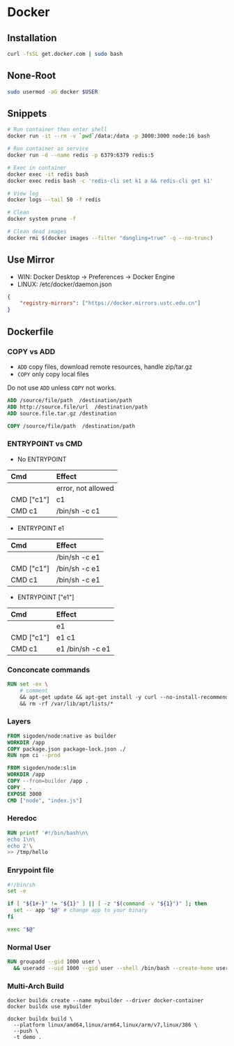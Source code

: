 # Docker

## Installation

```sh
curl -fsSL get.docker.com | sudo bash
```

## None-Root

```sh
sudo usermod -aG docker $USER
```

## Snippets
```sh
# Run container then enter shell
docker run -it --rm -v `pwd`/data:/data -p 3000:3000 node:16 bash

# Run container as service
docker run -d --name redis -p 6379:6379 redis:5

# Exec in container
docker exec -it redis bash
docker exec redis bash -c 'redis-cli set k1 a && redis-cli get k1'

# View log
docker logs --tail 50 -f redis

# Clean
docker system prune -f

# Clean dead images
docker rmi $(docker images --filter "dangling=true" -q --no-trunc)
```

## Use Mirror

- WIN: Docker Desktop -> Preferences -> Docker Engine
- LINUX: /etc/docker/daemon.json

```json
{
    "registry-mirrors": ["https://docker.mirrors.ustc.edu.cn"]
}
```

## Dockerfile
### COPY vs ADD

- `ADD` copy files, download remote resources, handle zip/tar.gz
- `COPY` only copy local files

Do not use `ADD` unless `COPY` not works.

```DOckerfile
ADD /source/file/path  /destination/path
ADD http://source.file/url  /destination/path
ADD source.file.tar.gz /destination

COPY /source/file/path  /destination/path
```

### ENTRYPOINT vs CMD

- No ENTRYPOINT

| Cmd        | Effect             |
| :--------- | :----------------- |
|            | error, not allowed |
| CMD ["c1"] | c1                 |
| CMD c1     | /bin/sh -c c1      |

- ENTRYPOINT e1 

| Cmd        | Effect        |
| :--------- | :------------ |
|            | /bin/sh -c e1 |
| CMD ["c1"] | /bin/sh -c e1 |
| CMD c1     | /bin/sh -c e1 |

- ENTRYPOINT ["e1"]

| Cmd        | Effect           |
| :--------- | :--------------- |
|            | e1               |
| CMD ["c1"] | e1 c1            |
| CMD c1     | e1 /bin/sh -c e1 |

### Conconcate commands

```Dockerfile
RUN set -ex \
    # comment
    && apt-get update && apt-get install -y curl --no-install-recommends \
    && rm -rf /var/lib/apt/lists/* 
```

### Layers

```Dockerfile
FROM sigoden/node:native as builder
WORKDIR /app
COPY package.json package-lock.json ./
RUN npm ci --prod

FROM sigoden/node:slim
WORKDIR /app
COPY --from=builder /app .
COPY . .
EXPOSE 3000
CMD ["node", "index.js"]
```

### Heredoc

```Dockerfile
RUN printf '#!/bin/bash\n\
echo 1\n\
echo 2'\
>> /tmp/hello
```

### Enrypoint file

```sh
#!/bin/sh
set -e

if [ "${1#-}" != "${1}" ] || [ -z "$(command -v "${1}")" ]; then
  set -- app "$@" # change app to your binary
fi

exec "$@"
```

### Normal User

```Dockerfile
RUN groupadd --gid 1000 user \
  && useradd --uid 1000 --gid user --shell /bin/bash --create-home user
```

### Multi-Arch Build

```
docker buildx create --name mybuilder --driver docker-container
docker buildx use mybuilder
```

```
docker buildx build \
  --platform linux/amd64,linux/arm64,linux/arm/v7,linux/386 \
  --push \
  -t demo . 
```